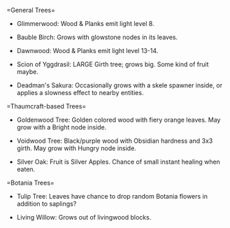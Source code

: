 =General Trees=
- Glimmerwood: Wood & Planks emit light level 8.

- Bauble Birch: Grows with glowstone nodes in its leaves.

- Dawnwood: Wood & Planks emit light level 13-14.

- Scion of Yggdrasil: LARGE Girth tree; grows big. Some kind of fruit maybe.

- Deadman's Sakura: Occasionally grows with a skele spawner inside, or applies a slowness effect to nearby entities.

=Thaumcraft-based Trees=
- Goldenwood Tree: Golden colored wood with fiery orange leaves.  May grow with a Bright node inside.

- Voidwood Tree: Black/purple wood with Obsidian hardness and 3x3 girth.  May grow with Hungry node inside.

- Silver Oak: Fruit is Silver Apples.  Chance of small instant healing when eaten.


=Botania Trees=
- Tulip Tree: Leaves have chance to drop random Botania flowers in addition to saplings?

- Living Willow: Grows out of livingwood blocks.
